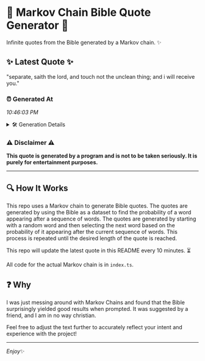 # 📖 Markov Chain Bible Quote Generator 📖

Infinite quotes from the Bible generated by a Markov chain. ✨

## ✨ Latest Quote ✨
"separate, saith the lord, and touch not the unclean thing; and i will receive you."

### ⏰ Generated At
*10:46:03 PM*

<details>
    <summary>🛠️ Generation Details</summary>
    <p>
        <strong>🌱 Seed:</strong> separate,<br>
        <strong>🔄 Iterations:</strong> 14<br>
        <strong>📜 Context History:</strong><br>[ separate, ]: saith<br>[ separate,, saith ]: the<br>[ separate,, saith, the ]: lord,<br>[ separate,, saith, the, lord, ]: and<br>[ separate,, saith, the, lord,, and ]: touch<br>[ separate,, saith, the, lord,, and, touch ]: not<br>[ saith, the, lord,, and, touch, not ]: the<br>[ the, lord,, and, touch, not, the ]: unclean<br>[ lord,, and, touch, not, the, unclean ]: thing;<br>[ and, touch, not, the, unclean, thing; ]: and<br>[ touch, not, the, unclean, thing;, and ]: i<br>[ not, the, unclean, thing;, and, i ]: will<br>[ the, unclean, thing;, and, i, will ]: receive<br>[ unclean, thing;, and, i, will, receive ]: you.<br>
    </p>
</details>

### ⚠️ Disclaimer ⚠️
**This quote is generated by a program and is not to be taken seriously. It is purely for entertainment purposes.**

---

## 🔍 How It Works

This repo uses a Markov chain to generate Bible quotes. The quotes are generated by using the Bible as a dataset to find the probability of a word appearing after a sequence of words. The quotes are generated by starting with a random word and then selecting the next word based on the probability of it appearing after the current sequence of words. This process is repeated until the desired length of the quote is reached.

This repo will update the latest quote in this README every 10 minutes. ⏳

All code for the actual Markov chain is in `index.ts`.

## ❓ Why

I was just messing around with Markov Chains and found that the Bible surprisingly yielded good results when prompted. 
It was suggested by a friend, and I am in no way christian.

Feel free to adjust the text further to accurately reflect your intent and experience with the project!

---

*Enjoy*✨
